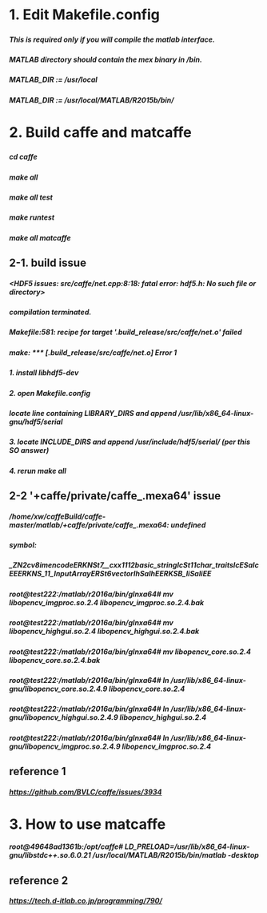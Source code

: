 # 1. Edit Makefile.config
##### <Set MATLAB path to build matcaffe>
##### This is required only if you will compile the matlab interface.
##### MATLAB directory should contain the mex binary in /bin.
##### MATLAB_DIR := /usr/local
##### MATLAB_DIR := /usr/local/MATLAB/R2015b/bin/

# 2. Build caffe and matcaffe
##### <build caffe>
##### cd caffe
##### make all
##### make all test
##### make runtest
##### make all matcaffe

## 2-1. build issue
##### <HDF5 issues: src/caffe/net.cpp:8:18: fatal error: hdf5.h: No such file or directory>
##### compilation terminated.
##### Makefile:581: recipe for target '.build_release/src/caffe/net.o' failed
##### make: *** [.build_release/src/caffe/net.o] Error 1


##### <Solve>
##### 1. install libhdf5-dev
##### 2. open Makefile.config
   ##### locate line containing LIBRARY_DIRS and append /usr/lib/x86_64-linux-gnu/hdf5/serial
##### 3. locate INCLUDE_DIRS and append /usr/include/hdf5/serial/ (per this SO answer)
##### 4. rerun make all

## 2-2 '+caffe/private/caffe_.mexa64' issue
##### /home/xw/caffeBuild/caffe-master/matlab/+caffe/private/caffe_.mexa64: undefined
##### symbol:
##### _ZN2cv8imencodeERKNSt7__cxx1112basic_stringIcSt11char_traitsIcESaIcEEERKNS_11_InputArrayERSt6vectorIhSaIhEERKSB_IiSaIiEE

##### <solve>
##### root@test222:/matlab/r2016a/bin/glnxa64# mv libopencv_imgproc.so.2.4 libopencv_imgproc.so.2.4.bak
##### root@test222:/matlab/r2016a/bin/glnxa64# mv libopencv_highgui.so.2.4 libopencv_highgui.so.2.4.bak
##### root@test222:/matlab/r2016a/bin/glnxa64# mv libopencv_core.so.2.4 libopencv_core.so.2.4.bak


##### root@test222:/matlab/r2016a/bin/glnxa64# ln /usr/lib/x86_64-linux-gnu/libopencv_core.so.2.4.9 libopencv_core.so.2.4
##### root@test222:/matlab/r2016a/bin/glnxa64# ln /usr/lib/x86_64-linux-gnu/libopencv_highgui.so.2.4.9 libopencv_highgui.so.2.4
##### root@test222:/matlab/r2016a/bin/glnxa64# ln /usr/lib/x86_64-linux-gnu/libopencv_imgproc.so.2.4.9 libopencv_imgproc.so.2.4

## reference 1
##### https://github.com/BVLC/caffe/issues/3934

# 3. How to use matcaffe
##### root@49648ad1361b:/opt/caffe# LD_PRELOAD=/usr/lib/x86_64-linux-gnu/libstdc++.so.6.0.21 /usr/local/MATLAB/R2015b/bin/matlab -desktop

## reference 2
##### https://tech.d-itlab.co.jp/programming/790/
